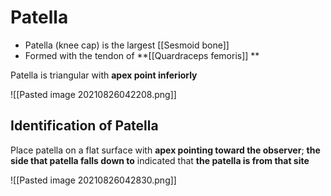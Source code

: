 # Patella
- Patella (knee cap) is the largest [[Sesmoid bone]] 
- Formed with the tendon of **[[Quardraceps femoris]] **

Patella is triangular with **apex point inferiorly**

![[Pasted image 20210826042208.png]]

## Identification of Patella
Place patella on a flat surface with **apex pointing toward the observer**; **the side that patella falls down to** indicated that **the patella is from that site**

![[Pasted image 20210826042830.png]]